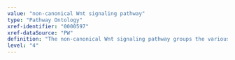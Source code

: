 ```yaml
---
value: "non-canonical Wnt signaling pathway"
type: "Pathway Ontology"
xref-identifier: "0000597"
xref-dataSource: "PW"
definition: "The non-canonical Wnt signaling pathway groups the various Wnt signaling routes that are beta-catenin independent."
level: "4"
---
```

